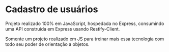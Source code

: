 # Cadastro de usuários

Projeto realizado 100% em JavaScript, hospedada no Express, consumindo uma API construída em Express usando Restify-Client.

Somente um projeto realizado em JS para treinar mais essa tecnologia com todo seu poder de orientação a objetos.
